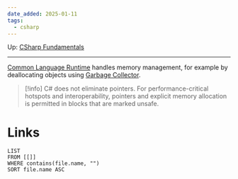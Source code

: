 ```yaml
---
date_added: 2025-01-11
tags:
  - csharp
---
```

Up: [CSharp Fundamentals](CSharp%20Fundamentals.md)
___
 [Common Language Runtime](CLR%20dotnet.md) handles memory management, for example by deallocating objects using [Garbage Collector](Garbage%20Collector.md). 
 
 >[!info]
 >C# does not eliminate pointers. For performance-critical hotspots and interoperability, pointers and explicit memory allocation is permitted in blocks that are marked unsafe.
# Links
```dataview
LIST
FROM [[]]
WHERE contains(file.name, "")
SORT file.name ASC
```
